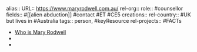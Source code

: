 alias::
URL:: https://www.maryrodwell.com.au/
rel-org::
role:: #counsellor
fields:: #[[alien abduction]] #contact #ET #CE5
creations::
rel-country:: #UK but lives in #Australia
tags:: person, #keyResource
rel-projects:: #FACTs



- [Who is Mary Rodwell](https://www.maryrodwell.com.au/maryrodwel)
-
-
